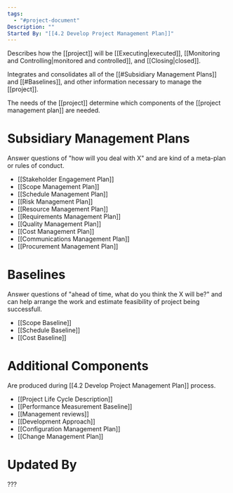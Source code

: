 ```yaml
---
tags:
  - "#project-document"
Description: ""
Started By: "[[4.2 Develop Project Management Plan]]"
---
```

Describes how the [[project]] will be [[Executing|executed]], [[Monitoring and Controlling|monitored and controlled]], and [[Closing|closed]].

Integrates and consolidates all of the [[#Subsidiary Management Plans]] and [[#Baselines]], and other information necessary to manage the [[project]].

The needs of the [[project]] determine which components of the [[project management plan]] are needed.
# Subsidiary Management Plans
Answer questions of "how will you deal with X" and are kind of a meta-plan or rules of conduct.
- [[Stakeholder Engagement Plan]]
- [[Scope Management Plan]]
- [[Schedule Management Plan]]
- [[Risk Management Plan]]
- [[Resource Management Plan]]
- [[Requirements Management Plan]]
- [[Quality Management Plan]]
- [[Cost Management Plan]]
- [[Communications Management Plan]]
- [[Procurement Management Plan]]
# Baselines
Answer questions of "ahead of time, what do you think the X will be?" and can help arrange the work and estimate feasibility of project being successfull.
- [[Scope Baseline]]
- [[Schedule Baseline]]
- [[Cost Baseline]]
# Additional Components
Are produced during [[4.2 Develop Project Management Plan]] process.
- [[Project Life Cycle Description]]
- [[Performance Measurement Baseline]]
- [[Management reviews]]
- [[Development Approach]]
- [[Configuration Management Plan]]
- [[Change Management Plan]]
# Updated By
???